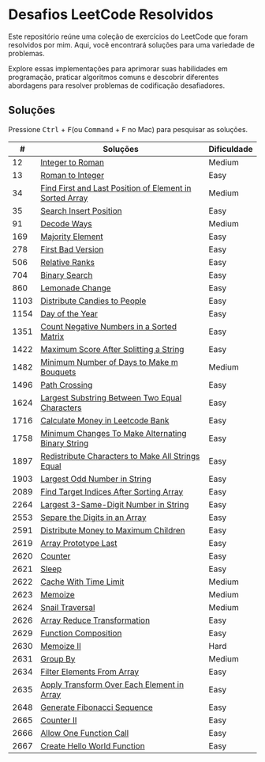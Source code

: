 
# Desafios LeetCode Resolvidos

Este repositório reúne uma coleção de exercícios do LeetCode que foram resolvidos por mim. Aqui, você encontrará soluções para uma variedade de problemas.

Explore essas implementações para aprimorar suas habilidades em programação, praticar algoritmos comuns e descobrir diferentes abordagens para resolver problemas de codificação desafiadores.

## Soluções

Pressione <kbd>Ctrl</kbd> + <kbd>F</kbd>(ou <kbd>Command</kbd> + <kbd>F</kbd> no Mac) para pesquisar as soluções.

| #    | Soluções                                                                                                                                                                 | Dificuldade |
| ---- | ------------------------------------------------------------------------------------------------------------------------------------------------------------------------ | ----------- |
| 12   | [Integer to Roman](/solutions/12%20-%20Integer%20to%20Roman.js)                                                                                               | Medium      |
| 13   | [Roman to Integer](/solutions/13%20-%20Roman%20to%20Integer.js)                                                                                               | Easy        |
| 34   | [Find First and Last Position of Element in Sorted Array](/solutions/34%20-%20Find%20First%20and%20Last%20Position%20of%20Element%20in%20Sorted%20Array.js) | Medium      |
| 35   | [Search Insert Position](/solutions/35%20-%20Search%20Insert%20Position.js)                                                                                   | Easy        |
| 91   | [Decode Ways](/solutions/91%20-%20Decode%20Ways.js)                                                                                   | Medium        |
| 169   | [Majority Element](/solutions/169%20-%20Majority%20Element.js)                                                                                   | Easy        |
| 278  | [First Bad Version](/solutions/278%20-%20First%20Bad%20Version.js)                                                                                            | Easy        |
| 506  | [Relative Ranks](/solutions/506%20-%20Relative%20Ranks.js)                                                                                            | Easy        |
| 704  | [Binary Search](/solutions/704%20-%20Binary%20Search.js)                                                                                            | Easy        |
| 860  | [Lemonade Change](/solutions/860%20-%20Lemonade%20Change.js)                                                                                                  | Easy        |
| 1103 | [Distribute Candies to People](/solutions/1103%20-%20Distribute%20Candies%20to%20People.js)                                                                   | Easy        |
| 1154 | [Day of the Year](/solutions/1154%20-%20Day%20of%20the%20Year.js)                                                                                             | Easy        |
| 1351 | [Count Negative Numbers in a Sorted Matrix](/solutions/1351%20-%20Count%20Negative%20Numbers%20in%20a%20Sorted%20Matrix.js)                                                                                             | Easy        |
| 1422 | [Maximum Score After Splitting a String](/solutions/1422%20-%20Maximum%20Score%20After%20Splitting%20a%20String.js)                                                                                             | Easy        |
| 1482 | [Minimum Number of Days to Make m Bouquets](/solutions/1482%20-%20Minimum%20Number%20of%20Days%20to%20Make%20m%20Bouquets.js)                                                                                             | Medium        |
| 1496 | [Path Crossing](/solutions/1496%20-%20Path%20Crossing.js)                                                                                             | Easy        |
| 1624 | [Largest Substring Between Two Equal Characters](/solutions/1624%20-%20Largest%20Substring%20Between%20Two%20Equal%20Characters.js)                                                                                             | Easy        |
| 1716 | [Calculate Money in Leetcode Bank](/solutions/1716%20-%20Calculate%20Money%20in%20Leetcode%20Bank.js)                                                         | Easy        |
| 1758 | [Minimum Changes To Make Alternating Binary String](/solutions/1758%20-%20Minimum%20Changes%20To%20Make%20Alternating%20Binary%20String.js)                                                         | Easy        |
| 1897 | [Redistribute Characters to Make All Strings Equal](/solutions/1897%20-%20Redistribute%20Characters%20to%20Make%20All%20Strings%20Equal.js)                                                         | Easy        |
| 1903 | [Largest Odd Number in String](/solutions/1903%20-%20Largest%20Odd%20Number%20in%20String.js)                                                                 | Easy        |
| 2089 | [Find Target Indices After Sorting Array](/solutions/2089%20-%20Find%20Target%20Indices%20After%20Sorting%20Array.js)                                         | Easy      |
| 2264 | [Largest 3-Same-Digit Number in String](/solutions/2264%20-%20Largest%203-Same-Digit%20Number%20in%20String.js)                                               | Easy      |
| 2553 | [Separe the Digits in an Array](/solutions/2553%20-%20Separe%20the%20Digits%20in%20an%20Array.js)                                               | Easy      |
| 2591 | [Distribute Money to Maximum Children](/solutions/2591%20-%20Distribute%20Money%20to%20Maximum%20Children.js)                                                 | Easy      |
| 2619 | [Array Prototype Last](/solutions/2619%20-%20Array%20Prototype%20Last.js)                                                                                     | Easy        |
| 2620 | [Counter](/solutions/2620%20-%20Counter.js)                                                                                                                       | Easy        |
| 2621 | [Sleep](/solutions/2621%20-%20Sleep.js)                                                                                                                       | Easy        |
| 2622 | [Cache With Time Limit](/solutions/2622%20-%20Cache%20With%20Time%20Limit.js)                                                                                                                       | Medium        |
| 2623 | [Memoize](/solutions/2623%20-%20Memoize.js)                                                                                                                       | Medium        |
| 2624 | [Snail Traversal](/solutions/2624%20-%20Snail%20Traversal.js)                                                                                                 | Medium      |
| 2626 | [Array Reduce Transformation](/solutions/2626%20-%20Array%20Reduce%20Transformation.js)                                                                       | Easy        |
| 2629 | [Function Composition](/solutions/2629%20-%20Function%20Composition.js)                                                                       | Easy        |
| 2630 | [Memoize II](/solutions/2630%20-%20Memoize%20II.js)                                                                                                                    | Hard        |
| 2631 | [Group By](/solutions/2631%20-%20Group%20By.js)                                                                                                                    | Medium        |
| 2634 | [Filter Elements From Array](/solutions/2634%20-%20Filter%20Elements%20From%20Array.js)                                                                       | Easy      |
| 2635 | [Apply Transform Over Each Element in Array](/solutions/2635%20-%20Apply%20Transform%20Over%20Each%20Element%20in%20Array.js)                                                                       | Easy      |
| 2648 | [Generate Fibonacci Sequence](/solutions/2648%20-%20Generate%20Fibonacci%20Sequence.js)                                                                       | Easy      |
| 2665 | [Counter II](/solutions/2665%20-%20Counter%20II.js)                                                                       | Easy      |
| 2666 | [Allow One Function Call](/solutions/2666%20-%20Allow%20One%20Function%20Call.js)                                                                       | Easy      |
| 2667 | [Create Hello World Function](/solutions/2667%20-%20Create%20Hello%20World%20Function.js)                                                                       | Easy      |